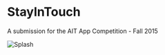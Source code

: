 # StayInTouch
A submission for the AIT App Competition - Fall 2015

![Splash](https://github.com/jwangsadinata/StayInTouch/blob/master/coverapp.png)
